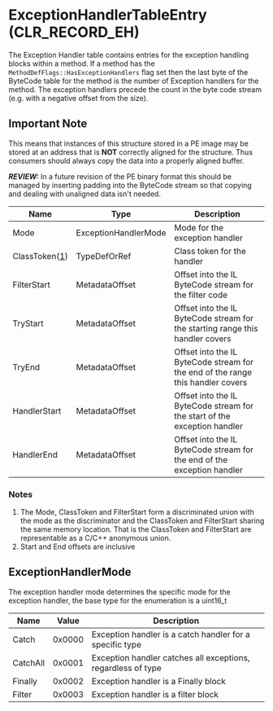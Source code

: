 # ExceptionHandlerTableEntry (CLR_RECORD_EH)

The Exception Handler table contains entries for the exception handling blocks within a method. If a method has the `MethodDefFlags::HasExceptionHandlers` flag
set then the last byte of the ByteCode table for the method is the number of Exception handlers for the method. The exception handlers precede the count in the byte code stream (e.g. with a negative offset from the size).

## Important Note

This means that instances of this structure stored in a PE image may be stored at an address that is **NOT** correctly aligned for the structure. Thus consumers should always copy the data into a properly aligned buffer.

**_REVIEW:_**
In a future revision of the PE binary format this should be managed by inserting padding into the ByteCode stream so that copying and dealing with unaligned data isn't needed.

| Name          | Type                 | Description  |
|---------------|----------------------|------------  |
| Mode          | ExceptionHandlerMode | Mode for the exception handler|
| ClassToken([1](#notes)) | TypeDefOrRef | Class token for the handler|
| FilterStart   | MetadataOffset       | Offset into the IL ByteCode stream for the filter code|
| TryStart      | MetadataOffset       | Offset into the IL ByteCode stream for the starting range this handler covers|
| TryEnd        | MetadataOffset       | Offset into the IL ByteCode stream for the end of the range this handler covers|
| HandlerStart  | MetadataOffset       | Offset into the IL ByteCode stream for the start of the exception handler|
| HandlerEnd    | MetadataOffset       | Offset into the IL ByteCode stream for the end of the exception handler|

### Notes

1. The Mode, ClassToken and FilterStart form a discriminated union with the mode as the discriminator and the ClassToken and FilterStart sharing the same memory location. That is the ClassToken and FilterStart are representable as a C/C++ anonymous union.
2. Start and End offsets are inclusive

## ExceptionHandlerMode

The exception handler mode determines the specific mode for the exception handler, the base type for the enumeration is a uint16_t

| Name     | Value  | Description|
|----------|--------|------------|
| Catch    | 0x0000 | Exception handler is a catch handler for a specific type|
| CatchAll | 0x0001 | Exception handler catches all exceptions, regardless of type|
| Finally  | 0x0002 | Exception handler is a Finally block|
| Filter   | 0x0003 | Exception handler is a filter block|
